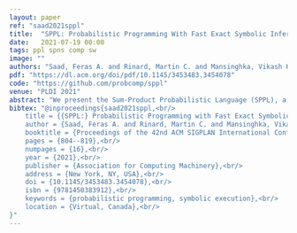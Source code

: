 ```yaml
---
layout: paper
ref: "saad2021sppl"
title:  "SPPL: Probabilistic Programming With Fast Exact Symbolic Inference"
date:   2021-07-19 00:00
tags: ppl spns comp sw
image: ""
authors: "Saad, Feras A. and Rinard, Martin C. and Mansinghka, Vikash K."
pdf: "https://dl.acm.org/doi/pdf/10.1145/3453483.3454078"
code: "https://github.com/probcomp/sppl"
venue: "PLDI 2021"
abstract: "We present the Sum-Product Probabilistic Language (SPPL), a new probabilistic programming language that automatically delivers exact solutions to a broad range of probabilistic inference queries. SPPL translates probabilistic programs into sum-product expressions, a new symbolic representation and associated semantic domain that extends standard sum-product networks to support mixed-type distributions, numeric transformations, logical formulas, and pointwise and set-valued constraints. We formalize SPPL via a novel translation strategy from probabilistic programs to sum-product expressions and give sound exact algorithms for conditioning on and computing probabilities of events. SPPL imposes a collection of restrictions on probabilistic programs to ensure they can be translated into sum-product expressions, which allow the system to leverage new techniques for improving the scalability of translation and inference by automatically exploiting probabilistic structure. We implement a prototype of SPPL with a modular architecture and evaluate it on benchmarks the system targets, showing that it obtains up to 3500x speedups over state-of-the-art symbolic systems on tasks such as verifying the fairness of decision tree classifiers, smoothing hidden Markov models, conditioning transformed random variables, and computing rare event probabilities."
bibtex: "@inproceedings{saad2021sppl,<br/>
    title = {{SPPL:} Probabilistic Programming with Fast Exact Symbolic Inference},<br/>
    author = {Saad, Feras A. and Rinard, Martin C. and Mansinghka, Vikash K.},<br/>
    booktitle = {Proceedings of the 42nd ACM SIGPLAN International Conference on Programming Language Design and Implementation},<br/>
    pages = {804--819},<br/>
    numpages = {16},<br/>
    year = {2021},<br/>
    publisher = {Association for Computing Machinery},<br/>
    address = {New York, NY, USA},<br/>
    doi = {10.1145/3453483.3454078},<br/>
    isbn = {9781450383912},<br/>
    keywords = {probabilistic programming, symbolic execution},<br/>
    location = {Virtual, Canada},<br/>
}"
---
```

